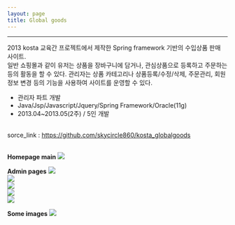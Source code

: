 ```yaml
---
layout: page
title: Global goods
---
```

<hr>
<p class="f12">2013 kosta 교육간 프로젝트에서 제작한 Spring framework 기반의 수입상품 판매 사이트.<br> 
일반 쇼핑몰과 같이 유저는 상품을 장바구니에 담거나, 관심상품으로 등록하고 주문하는 등의 활동을 할 수 있다. 관리자는 상품 카테고리나 상품등록/수정/삭제, 주문관리, 회원정보 변경 등의 기능을 사용하여 사이트를 운영할 수 있다.
</p>

<ul class="f11">
	<li>관리자 파트 개발</li>
    <li>Java/Jsp/Javascript/Jquery/Spring Framework/Oracle(11g)</li>
    <li>2013.04~2013.05(2주) / 5인 개발</li>
    
</ul><br>
sorce_link : <a href="https://github.com/skycircle860/kosta_globalgoods">https://github.com/skycircle860/kosta_globalgoods </a><br><br>


**Homepage main**
<img src= "{{ site.baseurl }}/images/globalgoods/13project_1.png" sizes="400x400"><br>

**Admin pages**
<img src= "{{ site.baseurl }}/images/globalgoods/13project_3.png" sizes="400x400"><br>
<img src= "{{ site.baseurl }}/images/globalgoods/13project_4.png" sizes="400x400"><br>
<img src= "{{ site.baseurl }}/images/globalgoods/13project_5.png" sizes="400x400"><br>
<img src= "{{ site.baseurl }}/images/globalgoods/13project_6.png" sizes="400x400"><br>
<img src= "{{ site.baseurl }}/images/globalgoods/13project_7.png" sizes="400x400"><br>

**Some images**
<img src= "{{ site.baseurl }}/images/globalgoods/13project_2.png" sizes="400x400">
